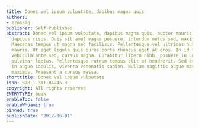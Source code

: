 ```yaml
---
title: Donec vel ipsum vulputate, dapibus magna quis
authors:
- zzossig
publisher: Self-Published
abstract: Donec vel ipsum vulputate, dapibus magna quis, auctor mauris. Aliquam ut
  dapibus risus. Duis sit amet magna posuere, interdum metus sed, maximus tortor.
  Maecenas tempus ut magna nec facilisis. Pellentesque vel ultrices nunc, eget ultrices
  mauris. Ut eget ligula quis purus porta rhoncus eget at eros. In id felis ullamcorper,
  vehicula ante sed, cursus magna. Curabitur libero nibh, posuere in urna in, viverra
  pulvinar lectus. Pellentesque rutrum tempus elit at hendrerit. Sed enim est, bibendum
  in augue iaculis, viverra venenatis sapien. Nullam sagittis augue maximus mi interdum
  maximus. Praesent a cursus massa.
shorttitle: Donec vel ipsum vulputate
isbn: 978-1-311-04245-3
copyright: All rights reserved
ENTRYTYPE: book
enableToc: false
enableWhoami: true
pinned: true
publishDate: '2017-06-01'
---
```


